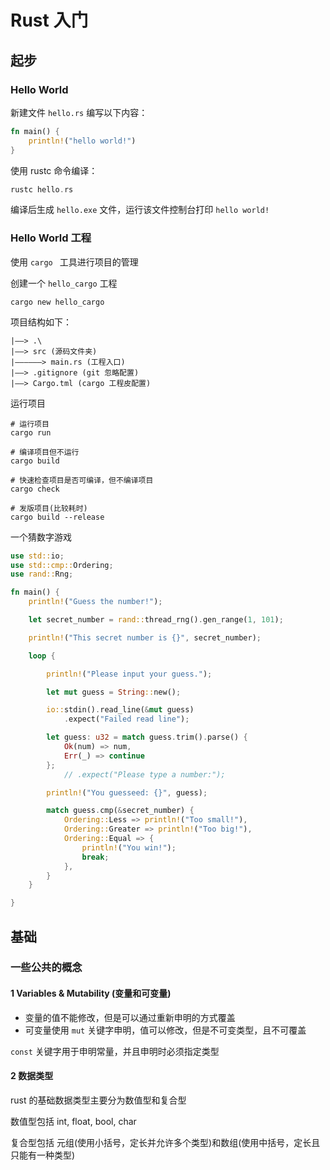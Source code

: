 # Rust 入门

## 起步

### Hello World

新建文件 `hello.rs` 编写以下内容：

```rust
fn main() {
    println!("hello world!")
}
```

使用 rustc 命令编译：

```rust
rustc hello.rs
```

编译后生成 `hello.exe` 文件，运行该文件控制台打印 `hello world!`

### Hello World 工程

使用 `cargo ` 工具进行项目的管理

创建一个 `hello_cargo` 工程

```shell
cargo new hello_cargo
```

项目结构如下：

```
|——> .\
|——> src (源码文件夹)
|——————> main.rs (工程入口)
|——> .gitignore (git 忽略配置)
|——> Cargo.tml (cargo 工程皮配置)
```

运行项目

```shell
# 运行项目
cargo run

# 编译项目但不运行
cargo build

# 快速检查项目是否可编译，但不编译项目
cargo check

# 发版项目(比较耗时)
cargo build --release

```

一个猜数字游戏

```rust
use std::io;
use std::cmp::Ordering;
use rand::Rng;

fn main() {
    println!("Guess the number!");

    let secret_number = rand::thread_rng().gen_range(1, 101);

    println!("This secret number is {}", secret_number);

    loop {

        println!("Please input your guess.");

        let mut guess = String::new();

        io::stdin().read_line(&mut guess)
            .expect("Failed read line");

        let guess: u32 = match guess.trim().parse() {
            Ok(num) => num,
            Err(_) => continue
        };
            // .expect("Please type a number:");

        println!("You guesseed: {}", guess);

        match guess.cmp(&secret_number) {
            Ordering::Less => println!("Too small!"),
            Ordering::Greater => println!("Too big!"),
            Ordering::Equal => {
                println!("You win!");
                break;
            },
        }
    }

}

```



## 基础

### 一些公共的概念

#### 1 Variables &  Mutability (变量和可变量)

- 变量的值不能修改，但是可以通过重新申明的方式覆盖
- 可变量使用 `mut` 关键字申明，值可以修改，但是不可变类型，且不可覆盖

`const` 关键字用于申明常量，并且申明时必须指定类型

#### 2 数据类型

rust 的基础数据类型主要分为数值型和复合型

数值型包括 int, float, bool, char

复合型包括 元组(使用小括号，定长并允许多个类型)和数组(使用中括号，定长且只能有一种类型)

